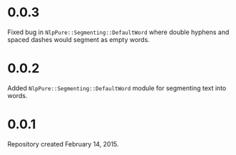# 0.0.3

Fixed bug in `NlpPure::Segmenting::DefaultWord` where double hyphens and spaced dashes would segment as empty words.

# 0.0.2

Added `NlpPure::Segmenting::DefaultWord` module for segmenting text into words.

# 0.0.1

Repository created February 14, 2015.
